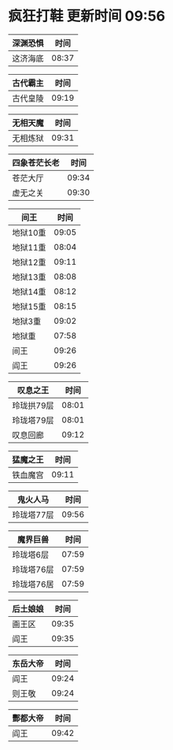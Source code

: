 # 疯狂打鞋 更新时间 09:56

| 深渊恐惧   | 时间    |
|--------|-------|
| 这济海底 | 08:37 |

| 古代霸主   | 时间    |
|--------|-------|
| 古代皇陵 | 09:19 |

| 无相天魔   | 时间    |
|--------|-------|
| 无相炼狱 | 09:31 |

| 四象苍茫长老   | 时间    |
|--------|-------|
| 苍茫大厅 | 09:34 |
| 虚无之关 | 09:30 |

| 间王   | 时间    |
|--------|-------|
| 地狱10重 | 09:05 |
| 地狱11重 | 08:04 |
| 地狱12重 | 09:11 |
| 地狱13重 | 08:08 |
| 地狱14重 | 08:12 |
| 地狱15重 | 08:15 |
| 地狱3重 | 09:02 |
| 地狱重 | 07:58 |
| 间王 | 09:26 |
| 阎王 | 09:26 |

| 叹息之王   | 时间    |
|--------|-------|
| 玲珑拱79层 | 08:01 |
| 玲珑塔79层 | 08:01 |
| 叹息回廊 | 09:12 |

| 猛魔之王   | 时间    |
|--------|-------|
| 铁血魔宫 | 09:11 |

| 鬼火人马   | 时间    |
|--------|-------|
| 玲珑塔77层 | 09:56 |

| 魔界巨兽   | 时间    |
|--------|-------|
| 玲珑塔6层 | 07:59 |
| 玲珑塔76层 | 07:59 |
| 玲珑塔76居 | 07:59 |

| 后土娘娘   | 时间    |
|--------|-------|
| 画王区 | 09:35 |
| 阎王 | 09:35 |

| 东岳大帝   | 时间    |
|--------|-------|
| 阎王 | 09:24 |
| 则王敬 | 09:24 |

| 酆都大帝   | 时间    |
|--------|-------|
| 阎王 | 09:42 |